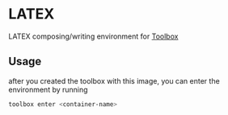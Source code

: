 # LATEX

LATEX composing/writing environment for [Toolbox](containertoolbx.org/)

## Usage

after you created the toolbox with this image, you can enter the environment by running

```bash
toolbox enter <container-name>
```
